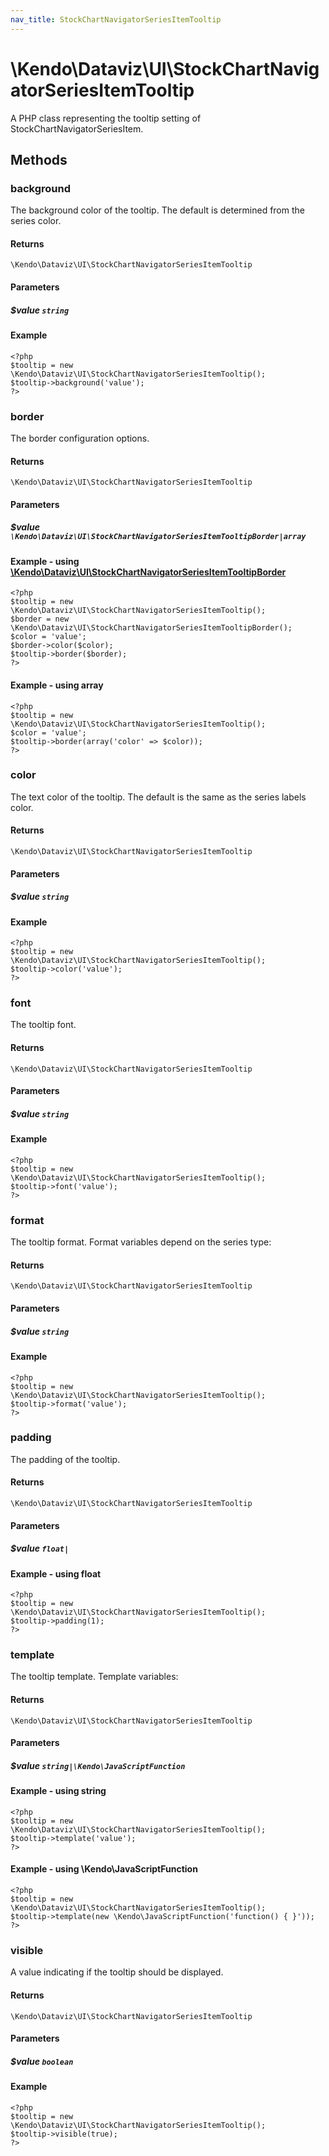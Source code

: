 ```yaml
---
nav_title: StockChartNavigatorSeriesItemTooltip
---
```


# \Kendo\Dataviz\UI\StockChartNavigatorSeriesItemTooltip

A PHP class representing the tooltip setting of StockChartNavigatorSeriesItem.


## Methods

### background
The background color of the tooltip. The default is determined from the series color.

#### Returns
`\Kendo\Dataviz\UI\StockChartNavigatorSeriesItemTooltip`

#### Parameters

##### $value `string`



#### Example 
    <?php
    $tooltip = new \Kendo\Dataviz\UI\StockChartNavigatorSeriesItemTooltip();
    $tooltip->background('value');
    ?>

### border

The border configuration options.

#### Returns
`\Kendo\Dataviz\UI\StockChartNavigatorSeriesItemTooltip`

#### Parameters

##### $value `\Kendo\Dataviz\UI\StockChartNavigatorSeriesItemTooltipBorder|array`


#### Example - using [\Kendo\Dataviz\UI\StockChartNavigatorSeriesItemTooltipBorder](/api/wrappers/php/Kendo/Dataviz/UI/StockChartNavigatorSeriesItemTooltipBorder)
    <?php
    $tooltip = new \Kendo\Dataviz\UI\StockChartNavigatorSeriesItemTooltip();
    $border = new \Kendo\Dataviz\UI\StockChartNavigatorSeriesItemTooltipBorder();
    $color = 'value';
    $border->color($color);
    $tooltip->border($border);
    ?>

#### Example - using array

    <?php
    $tooltip = new \Kendo\Dataviz\UI\StockChartNavigatorSeriesItemTooltip();
    $color = 'value';
    $tooltip->border(array('color' => $color));
    ?>

### color
The text color of the tooltip. The default is the same as the series labels color.

#### Returns
`\Kendo\Dataviz\UI\StockChartNavigatorSeriesItemTooltip`

#### Parameters

##### $value `string`



#### Example 
    <?php
    $tooltip = new \Kendo\Dataviz\UI\StockChartNavigatorSeriesItemTooltip();
    $tooltip->color('value');
    ?>

### font
The tooltip font.

#### Returns
`\Kendo\Dataviz\UI\StockChartNavigatorSeriesItemTooltip`

#### Parameters

##### $value `string`



#### Example 
    <?php
    $tooltip = new \Kendo\Dataviz\UI\StockChartNavigatorSeriesItemTooltip();
    $tooltip->font('value');
    ?>

### format
The tooltip format. Format variables depend on the series type:

#### Returns
`\Kendo\Dataviz\UI\StockChartNavigatorSeriesItemTooltip`

#### Parameters

##### $value `string`



#### Example 
    <?php
    $tooltip = new \Kendo\Dataviz\UI\StockChartNavigatorSeriesItemTooltip();
    $tooltip->format('value');
    ?>

### padding
The padding of the tooltip.

#### Returns
`\Kendo\Dataviz\UI\StockChartNavigatorSeriesItemTooltip`

#### Parameters

##### $value `float|`



#### Example  - using float
    <?php
    $tooltip = new \Kendo\Dataviz\UI\StockChartNavigatorSeriesItemTooltip();
    $tooltip->padding(1);
    ?>

### template
The tooltip template.
Template variables:

#### Returns
`\Kendo\Dataviz\UI\StockChartNavigatorSeriesItemTooltip`

#### Parameters

##### $value `string|\Kendo\JavaScriptFunction`



#### Example  - using string
    <?php
    $tooltip = new \Kendo\Dataviz\UI\StockChartNavigatorSeriesItemTooltip();
    $tooltip->template('value');
    ?>

#### Example  - using \Kendo\JavaScriptFunction
    <?php
    $tooltip = new \Kendo\Dataviz\UI\StockChartNavigatorSeriesItemTooltip();
    $tooltip->template(new \Kendo\JavaScriptFunction('function() { }'));
    ?>

### visible
A value indicating if the tooltip should be displayed.

#### Returns
`\Kendo\Dataviz\UI\StockChartNavigatorSeriesItemTooltip`

#### Parameters

##### $value `boolean`



#### Example 
    <?php
    $tooltip = new \Kendo\Dataviz\UI\StockChartNavigatorSeriesItemTooltip();
    $tooltip->visible(true);
    ?>

